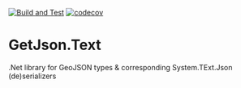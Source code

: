 [![Build and Test](https://github.com/GeoJSON-Net/GeoJSON.Text/actions/workflows/ci-build.yml/badge.svg?branch=main)](https://github.com/GeoJSON-Net/GeoJSON.Text/actions/workflows/ci-build.yml) [![codecov](https://codecov.io/gh/GeoJSON-Net/GeoJSON.Text/branch/main/graph/badge.svg?token=SE9XY1T8XO)](https://codecov.io/gh/GeoJSON-Net/GeoJSON.Text)


# GetJson.Text
.Net library for GeoJSON types &amp; corresponding System.TExt.Json (de)serializers
